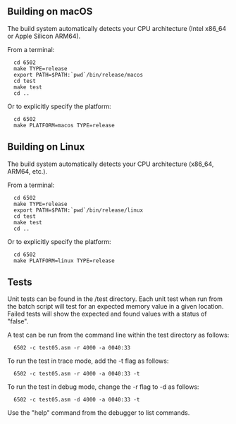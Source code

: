 Building on macOS
-----------------

The build system automatically detects your CPU architecture (Intel x86_64 or Apple Silicon ARM64).

From a terminal:

```
  cd 6502
  make TYPE=release
  export PATH=$PATH:`pwd`/bin/release/macos
  cd test
  make test
  cd ..
```

Or to explicitly specify the platform:

```
  cd 6502
  make PLATFORM=macos TYPE=release
```

Building on Linux
-----------------

The build system automatically detects your CPU architecture (x86_64, ARM64, etc.).

From a terminal:

```
  cd 6502
  make TYPE=release
  export PATH=$PATH:`pwd`/bin/release/linux
  cd test
  make test
  cd ..
```

Or to explicitly specify the platform:

```
  cd 6502
  make PLATFORM=linux TYPE=release
```

Tests
-----

Unit tests can be found in the /test directory. Each unit test when run from
the batch script will test for an expected memory value in a given location.
Failed tests will show the expected and found values with a status of "false".

A test can be run from the command line within the test directory as follows:

```
  6502 -c test05.asm -r 4000 -a 0040:33
```

To run the test in trace mode, add the -t flag as follows:


```
  6502 -c test05.asm -r 4000 -a 0040:33 -t
```

To run the test in debug mode, change the -r flag to -d as follows:

```
  6502 -c test05.asm -d 4000 -a 0040:33 -t
```

Use the "help" command from the debugger to list commands.




